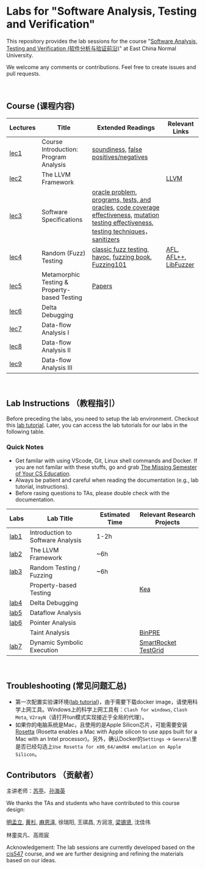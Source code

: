 # Labs for "Software Analysis, Testing and Verification"
This repository provides the lab sessions for the course "[Software Analysis, Testing and Verification (软件分析与验证前沿)](https://tingsu.github.io/files/courses/pa2024.html)" at East China Normal University.

We welcome any comments or contributions. Feel free to create issues and pull requests.

<br>

## Course (课程内容)

| Lectures                         |  Title                         |  Extended Readings                        |  Relevant Links                        |
|------------------------------|-----------------------------------|-----------------------------------|-----------------------------------|
| [lec1](https://tingsu.github.io/files/courses/slides/lec-1-course_introduction.pdf)      | Course Introduction: Program Analysis |  [soundiness](https://yanniss.github.io/Soundiness-CACM.pdf), [false positives/negatives](https://dl.acm.org/doi/10.1145/3660781)    |        |
| [lec2](https://tingsu.github.io/files/courses/slides/lec-2-llvm-framework-primer.pdf)       | The LLVM Framework   |      |   [LLVM](https://llvm.org/)   |
| [lec3](https://tingsu.github.io/files/courses/slides/lec-3-software_specifications_and_testing.pdf)       | Software Specifications          |  [oracle problem](https://ieeexplore.ieee.org/document/6963470), [programs, tests, and oracles](https://dl.acm.org/doi/10.1145/1985793.1985847), [code coverage effectiveness](https://dl.acm.org/doi/10.1145/2568225.2568271), [mutation testing effectiveness](https://dl.acm.org/doi/10.1145/2635868.2635929), [testing techniques](https://dl.acm.org/doi/10.1016/j.jss.2013.02.061)，[sanitizers](https://oaklandsok.github.io/papers/song2019.pdf)  |       |
| [lec4](https://tingsu.github.io/files/courses/slides/lec-4-random_fuzz_testing.pdf)       | Random (Fuzz) Testing | [classic fuzz testing](https://arxiv.org/pdf/2008.06537), [havoc](https://dl.acm.org/doi/abs/10.1145/3510003.3510174), [fuzzing book](https://www.fuzzingbook.org/), [Fuzzing101](https://github.com/antonio-morales/Fuzzing101)   |   [AFL](https://github.com/google/AFL), [AFL++](https://github.com/AFLplusplus/AFLplusplus), [LibFuzzer](https://llvm.org/docs/LibFuzzer.html)    | 
| [lec5](https://tingsu.github.io/files/courses/slides/lec-5-MT-and-PBT.pdf)       | Metamorphic Testing & Property-based Testing         |   [Papers](https://tingsu.github.io/files/courses/pa2022.html)   |      |
| [lec6](https://tingsu.github.io/files/courses/slides/lec-6_delta_debugging.pdf)       | Delta Debugging        |    |      |
| [lec7](https://tingsu.github.io/files/courses/slides/lec-7_data_flow_analysis1.pdf) |  Data-flow Analysis I        |    |      |
| [lec8](https://tingsu.github.io/files/courses/slides/lec-8_data_flow_analysis2.pdf) |  Data-flow Analysis II        |    |      |
| [lec9]() |  Data-flow Analysis III        |    |      |
<br>



## Lab Instructions （教程指引）

Before preceding the labs, you need to setup the lab environment. Checkout this [lab tutorial](lab_manual/course-vm.md). Later, you can access the lab tutorials for our labs in the following table.

### Quick Notes

- Get familar with using VScode, Git, Linux shell commands and Docker. If you are not familar with these stuffs, go and grab [The Missing Semester of Your CS Education](https://missing.csail.mit.edu/).
- Always be patient and careful when reading the documentation (e.g., lab tutorial, instructions). 
- Before rasing questions to TAs, please double check with the documentation. 


| Labs                         | Lab Title                         | Estimated Time |  Relevant Research Projects       |
|------------------------------|-----------------------------------|----------------|-----------------------------------|
| [lab1](lab_manual/lab1.md)   | Introduction to Software Analysis | 1-2h           |                                   |
| [lab2](lab_manual/lab2.md)   | The LLVM Framework                | ~6h            |                                   |
| [lab3](lab_manual/lab3.md)   | Random Testing / Fuzzing          | ~6h            |                                   |
|                              | Property-based Testing            |                | [Kea](https://github.com/ecnusse/Kea) |
| [lab4](lab_manual/lab4.md)   | Delta Debugging                   |                |                                   |
| [lab5](lab_manual/lab5.md)   | Dataflow Analysis                 |                |                                   |
| [lab6](lab_manual/lab6.md)   | Pointer Analysis                  |                |                                   |
|                              | Taint Analysis                    |                | [BinPRE](https://github.com/ecnusse/BinPRE) |
| [lab7](lab_manual/lab7.md)   | Dynamic Symbolic Execution        |                | [SmartRocket TestGrid]()          |

<br>




## Troubleshooting (常见问题汇总)

- 第一次配置实验课环境([lab tutorial](lab_manual/course-vm.md))，由于需要下载docker image，请使用科学上网工具。Windows上的科学上网工具有：`Clash for windows`, `Clash Meta`, `V2rayN`（请打开tun模式实现接近于全局的代理）。
- 如果你的电脑系统是Mac，且使用的是Apple Silicon芯片，可能需要安装[Rosetta](https://support.apple.com/en-us/102527) (Rosetta enables a Mac with Apple silicon to use apps built for a Mac with an Intel processor)。另外，确认Docker的`Settings` -> `General`里是否已经勾选上`Use Rosetta for x86_64/amd64 emulation on Apple Silicon`。

## Contributors （贡献者）

主讲老师：[苏亭](http://tingsu.github.io/)、[孙海英](https://faculty.ecnu.edu.cn/_s43/shy/main.psp)

We thanks the TAs and students who have contributed to this course design:

<a href="https://ml-ming.dev/">明孟立</a>,
<a href="https://apochens.github.io/">黄杉</a>,
<a href="https://joseph9morgan.github.io/">麻恩泽</a>,
徐瑞阳,
王祺昌,
方润渲,
<a href="https://xixianliang.github.io/resume/">梁锡贤</a>,
沈佳伟

林童奕凡、高雨宸


Acknowledgement: The lab sessions are currently developed based on the [cis547](https://software-analysis-class.org) course, and we are further designing and refining the materials based on our ideas.
